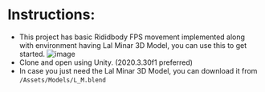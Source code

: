 # Instructions:
* This project has basic Rididbody FPS movement implemented along with environment having Lal Minar 3D Model, you can use this to get started.
![image](https://user-images.githubusercontent.com/58925008/232092204-57ac1a70-d31f-40de-830d-8fe41d920440.png)
* Clone and open using Unity. (2020.3.30f1 preferred)
* In case you just need the Lal Minar 3D Model, you can download it from `/Assets/Models/L_M.blend`
 
